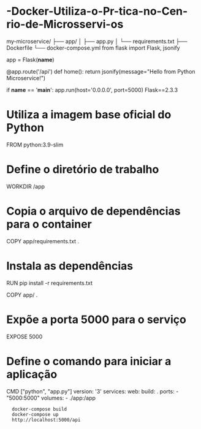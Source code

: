 # -Docker-Utiliza-o-Pr-tica-no-Cen-rio-de-Microsservi-os
my-microservice/
├── app/
│   ├── app.py
│   └── requirements.txt
├── Dockerfile
└── docker-compose.yml
from flask import Flask, jsonify

app = Flask(__name__)

@app.route('/api')
def home():
    return jsonify(message="Hello from Python Microservice!")

if __name__ == '__main__':
    app.run(host='0.0.0.0', port=5000)
Flask==2.3.3
# Utiliza a imagem base oficial do Python
FROM python:3.9-slim

# Define o diretório de trabalho
WORKDIR /app

# Copia o arquivo de dependências para o container
COPY app/requirements.txt .

# Instala as dependências
RUN pip install -r requirements.txt

COPY app/ .

# Expõe a porta 5000 para o serviço
EXPOSE 5000

# Define o comando para iniciar a aplicação
CMD ["python", "app.py"]
version: '3'
services:
  web:
    build: .
    ports:
      - "5000:5000"
    volumes:
      - ./app:/app

      docker-compose build
      docker-compose up
      http://localhost:5000/api
